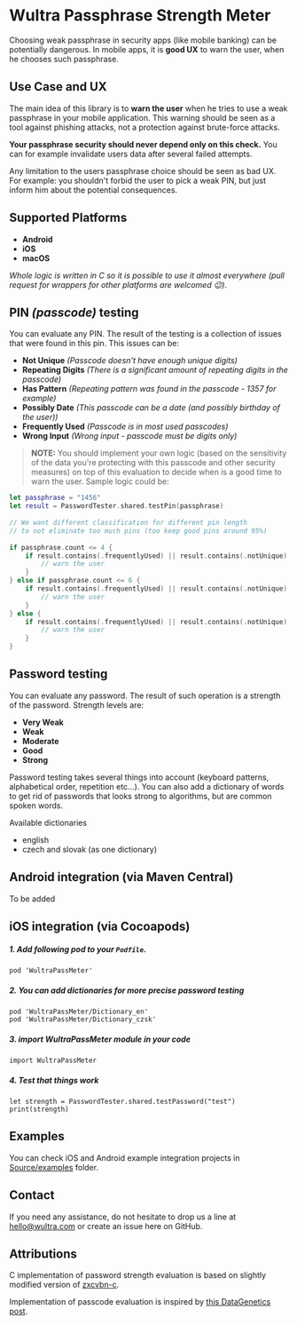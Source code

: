 # Wultra Passphrase Strength Meter

Choosing weak passphrase in security apps (like mobile banking) can be potentially dangerous. In mobile apps, it is **good UX** to warn the user, when he chooses such passphrase.

## Use Case and UX

The main idea of this library is to **warn the user** when he tries to use a weak passphrase in your mobile application. This warning should be seen as a tool against phishing attacks, not a protection against brute-force attacks.  

**Your passphrase security should never depend only on this check.** You can for example invalidate users data after several failed attempts.  

Any limitation to the users passphrase choice should be seen as bad UX. For example: you shouldn't forbid the user to pick a weak PIN, but just inform him about the potential consequences.

## Supported Platforms
- **Android**
- **iOS**
- **macOS**
  
_Whole logic is written in C so it is possible to use it almost everywhere (pull request for wrappers for other platforms are welcomed 😉)_.

## PIN _(passcode)_ testing

You can evaluate any PIN. The result of the testing is a collection of issues that were found in this pin. This issues can be:

- **Not Unique** _(Passcode doesn't have enough unique digits)_
- **Repeating Digits** _(There is a significant amount of repeating digits in the passcode)_
- **Has Pattern** _(Repeating pattern was found in the passcode - 1357 for example)_
- **Possibly Date** _(This passcode can be a date (and possibly birthday of the user))_
- **Frequently Used** _(Passcode is in most used passcodes)_
- **Wrong Input** _(Wrong input - passcode must be digits only)_

> **NOTE:** You should implement your own logic (based on the sensitivity of the data you're protecting with this passcode and other security measures) on top of this evaluation to decide when is a good time to warn the user. Sample logic could be:

```swift
let passphrase = "1456"
let result = PasswordTester.shared.testPin(passphrase)
            
// We want different classification for different pin length
// to not eliminate too much pins (too keep good pins around 95%)
    
if passphrase.count <= 4 {
    if result.contains(.frequentlyUsed) || result.contains(.notUnique) {
        // warn the user
    }
} else if passphrase.count <= 6 {
    if result.contains(.frequentlyUsed) || result.contains(.notUnique) || result.contains(.repeatingCharacters) {
        // warn the user
    } 
} else {
    if result.contains(.frequentlyUsed) || result.contains(.notUnique) || result.contains(.repeatingCharacters) || result.contains(.patternFound) {
        // warn the user
    }
}

```

## Password testing

You can evaluate any password. The result of such operation is a strength of the password. Strength levels are:

- **Very Weak**
- **Weak**
- **Moderate**
- **Good**
- **Strong**

Password testing takes several things into account (keyboard patterns, alphabetical order, repetition etc...). You can also add a dictionary of words to get rid of passwords that looks strong to algorithms, but are common spoken words.

Available dictionaries

- english
- czech and slovak (as one dictionary)

## Android integration (via Maven Central)

To be added

## iOS integration (via Cocoapods)

##### 1. Add following pod to your `Podfile`.

```
pod 'WultraPassMeter'
```

##### 2. You can add dictionaries for more precise password testing
```
pod 'WultraPassMeter/Dictionary_en'
pod 'WultraPassMeter/Dictionary_czsk'
```

##### 3. import WultraPassMeter module in your code
```
import WultraPassMeter
```
##### 4. Test that things work
```
let strength = PasswordTester.shared.testPassword("test")
print(strength)
```

## Examples

You can check iOS and Android example integration projects in [Source/examples](Source/examples) folder.

## Contact

If you need any assistance, do not hesitate to drop us a line at hello@wultra.com or create an issue here on GitHub.

## Attributions

C implementation of password strength evaluation is based on slightly modified version of [zxcvbn-c](https://github.com/tsyrogit/zxcvbn-c).

Implementation of passcode evaluation is inspired by [this DataGenetics post](http://www.datagenetics.com/blog/september32012/).